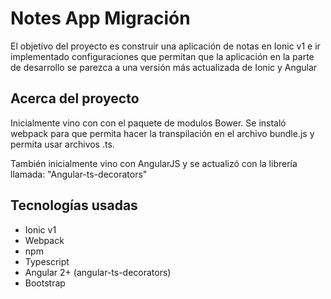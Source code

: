 <h1>Notes App Migración</h1>

<p>El objetivo del proyecto es construir una aplicación de notas en Ionic v1 e ir
  implementado configuraciones que permitan que la aplicación en la parte de desarrollo
  se parezca a una versión más actualizada de Ionic y Angular</p>
  
<h2>Acerca del proyecto</h2>
<p>Inicialmente vino con con el paquete de modulos Bower. Se instaló webpack para que permita hacer la transpilación en el archivo bundle.js y permita usar archivos .ts.</p>
<p> También inicialmente vino con AngularJS y se actualizó con la librería llamada: "Angular-ts-decorators" </p>

<h2>Tecnologías usadas</h2>
<ul>
  <li>Ionic v1</li>
  <li>Webpack</li>
  <li>npm</li>
  <li>Typescript</li>
  <li>Angular 2+ (angular-ts-decorators)</li>
  <li>Bootstrap</li>
  
</ul>
